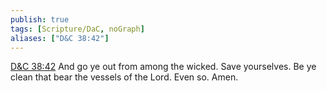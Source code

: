 ```yaml
---
publish: true
tags: [Scripture/DaC, noGraph]
aliases: ["D&C 38:42"]
---
```

[D&C 38:42](https://churchofjesuschrist.org/study/scriptures/dc-testament/dc/38?lang=eng&id=p42#p42) And go ye out from among the wicked. Save yourselves. Be ye clean that bear the vessels of the Lord. Even so. Amen.





